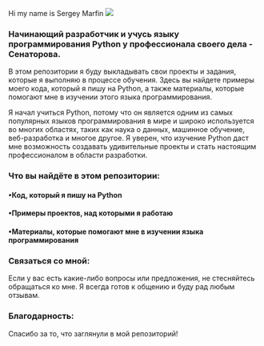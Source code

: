 Hi my name is Sergey Marfin ![](https://user-images.githubusercontent.com/18350557/176309783-0785949b-9127-417c-8b55-ab5a4333674e.gif)



### Начинающий разработчик и учусь языку программирования Python у профессионала своего дела - Сенаторова.

В этом репозитории я буду выкладывать свои проекты и задания, которые я выполняю в процессе обучения. Здесь вы найдете примеры моего кода, который я пишу на Python, а также материалы, которые помогают мне в изучении этого языка программирования.

Я начал учиться Python, потому что он является одним из самых популярных языков программирования в мире и широко используется во многих областях, таких как наука о данных, машинное обучение, веб-разработка и многое другое. Я уверен, что изучение Python даст мне возможность создавать удивительные проекты и стать настоящим профессионалом в области разработки.

### Что вы найдёте в этом репозитории:
#### •Код, который я пишу на Python
#### •Примеры проектов, над которыми я работаю
#### •Материалы, которые помогают мне в изучении языка программирования

### Связаться со мной:
Если у вас есть какие-либо вопросы или предложения, не стесняйтесь обращаться ко мне. Я всегда готов к общению и буду рад любым отзывам.

### Благодарность:
Спасибо за то, что заглянули в мой репозиторий!
